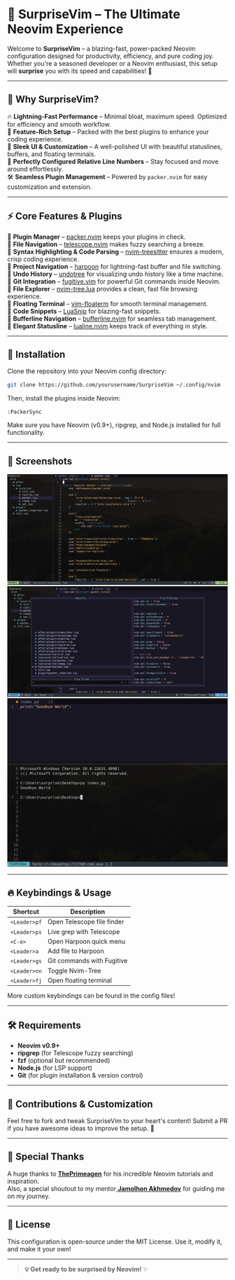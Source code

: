 # 🎩 SurpriseVim – The Ultimate Neovim Experience

Welcome to **SurpriseVim** – a blazing-fast, power-packed Neovim configuration designed for productivity, efficiency, and pure coding joy. Whether you're a seasoned developer or a Neovim enthusiast, this setup will **surprise** you with its speed and capabilities! 🚀

---

## 🌟 Why SurpriseVim?

🔥 **Lightning-Fast Performance** – Minimal bloat, maximum speed. Optimized for efficiency and smooth workflow.  
📌 **Feature-Rich Setup** – Packed with the best plugins to enhance your coding experience.  
🎨 **Sleek UI & Customization** – A well-polished UI with beautiful statuslines, buffers, and floating terminals.  
🎯 **Perfectly Configured Relative Line Numbers** – Stay focused and move around effortlessly.  
🛠 **Seamless Plugin Management** – Powered by `packer.nvim` for easy customization and extension.  

---

## ⚡ Core Features & Plugins

🔹 **Plugin Manager** – [packer.nvim](https://github.com/wbthomason/packer.nvim) keeps your plugins in check.  
🔹 **File Navigation** – [telescope.nvim](https://github.com/nvim-telescope/telescope.nvim) makes fuzzy searching a breeze.  
🔹 **Syntax Highlighting & Code Parsing** – [nvim-treesitter](https://github.com/nvim-treesitter/nvim-treesitter) ensures a modern, crisp coding experience.  
🔹 **Project Navigation** – [harpoon](https://github.com/ThePrimeagen/harpoon) for lightning-fast buffer and file switching.  
🔹 **Undo History** – [undotree](https://github.com/mbbill/undotree) for visualizing undo history like a time machine.  
🔹 **Git Integration** – [fugitive.vim](https://github.com/tpope/vim-fugitive) for powerful Git commands inside Neovim.  
🔹 **File Explorer** – [nvim-tree.lua](https://github.com/nvim-tree/nvim-tree.lua) provides a clean, fast file browsing experience.  
🔹 **Floating Terminal** – [vim-floaterm](https://github.com/voldikss/vim-floaterm) for smooth terminal management.  
🔹 **Code Snippets** – [LuaSnip](https://github.com/L3MON4D3/LuaSnip) for blazing-fast snippets.  
🔹 **Bufferline Navigation** – [bufferline.nvim](https://github.com/akinsho/bufferline.nvim) for seamless tab management.  
🔹 **Elegant Statusline** – [lualine.nvim](https://github.com/nvim-lualine/lualine.nvim) keeps track of everything in style.  

---

## 📂 Installation

Clone the repository into your Neovim config directory:

```bash
git clone https://github.com/yourusername/SurpriseVim ~/.config/nvim
```

Then, install the plugins inside Neovim:

```vim
:PackerSync
```

Make sure you have Neovim (v0.9+), ripgrep, and Node.js installed for full functionality.

---

## 🎨 Screenshots

![SurpriseVim Interface](img/1.png)  
![Telescope in Action](img/2.png)  
![Floating Terminal](img/3.png)  

---

## 🔥 Keybindings & Usage

| Shortcut     | Description                    |
| ------------ | ------------------------------ |
| `<Leader>pf` | Open Telescope file finder     |
| `<Leader>ps` | Live grep with Telescope       |
| `<C-e>`      | Open Harpoon quick menu        |
| `<Leader>a`  | Add file to Harpoon            |
| `<Leader>gs` | Git commands with Fugitive     |
| `<Leader>nn` | Toggle Nvim-Tree               |
| `<Leader>fj` | Open floating terminal         |

More custom keybindings can be found in the config files!

---

## 🛠 Requirements

- **Neovim v0.9+**
- **ripgrep** (for Telescope fuzzy searching)
- **fzf** (optional but recommended)
- **Node.js** (for LSP support)
- **Git** (for plugin installation & version control)

---

## 🤝 Contributions & Customization

Feel free to fork and tweak SurpriseVim to your heart's content! Submit a PR if you have awesome ideas to improve the setup. 🚀

---

## 🐝 Special Thanks

A huge thanks to [**ThePrimeagen**](https://github.com/ThePrimeagen) for his incredible Neovim tutorials and inspiration.  
Also, a special shoutout to my mentor[ **Jamolhon Akhmedov**](https://github.com/jamolxon) for guiding me on my journey.  

---

## 🐝 License

This configuration is open-source under the MIT License. Use it, modify it, and make it your own!

---

> **💡 Get ready to be surprised by Neovim!** ✨

